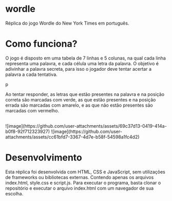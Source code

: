 # wordle
Réplica do jogo Wordle do New York Times em português.

<h1>Como funciona?</h1>

<p>O jogo é disposto em uma tabela de 7 linhas e 5 colunas, na qual cada linha representa uma palavra, e cada célula uma letra da palavra. O objetivo é adivinhar a palavra secreta, para isso o jogador deve tentar acertar a palavra a cada tentativa.</p>p

<p>Ao tentar responder, as letras que estão presentes na palavra e na posição correta são marcadas com verde, as que estão presentes e na posição errada são marcadas com amarelo, e as que não estão presentes são marcadas com vermelho.</p>

<br>
![image](https://github.com/user-attachments/assets/69c37d13-0419-414a-b0f8-92f712323927)
![image](https://github.com/user-attachments/assets/cc61bfd7-3367-4d7e-b58f-54598a1fc4d2)
<br>

<h1>Desenvolvimento</h1>

<p>Esta réplica foi desenvolvida com HTML, CSS e JavaScript, sem utilizações de frameworks ou bibliotecas externas. Contendo apenas os arquivos index.html, style.css e script.js. Para executar o programa, basta clonar o repositório e executar o arquivo index.html com um navegador de sua escolha.</p>

